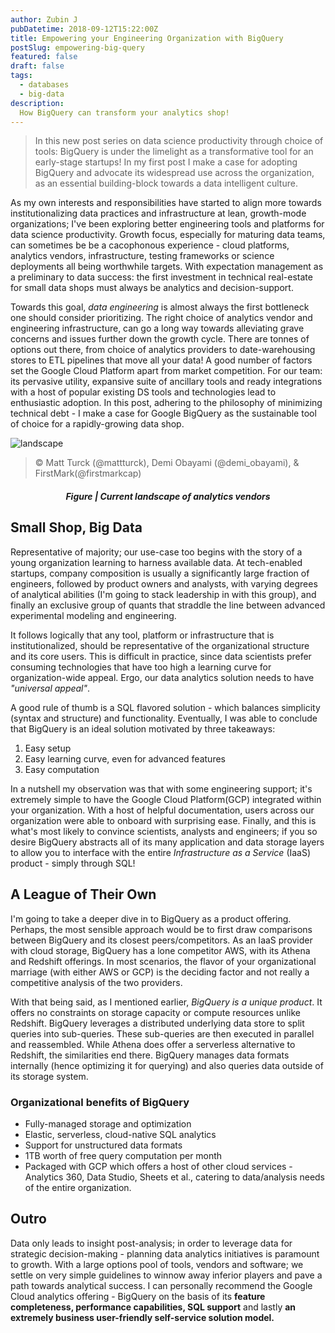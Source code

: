 ```yaml
---
author: Zubin J
pubDatetime: 2018-09-12T15:22:00Z
title: Empowering your Engineering Organization with BigQuery
postSlug: empowering-big-query
featured: false
draft: false
tags:
  - databases
  - big-data
description:
  How BigQuery can transform your analytics shop!
---
```


> In this new post series on data science productivity through choice of tools: BigQuery is under the limelight as a transformative tool for an early-stage startups! In my first post I make a case for adopting BigQuery and advocate its widespread use across the organization, as an essential building-block towards a data intelligent culture.
<!--more-->

As my own interests and responsibilities have started to align more towards institutionalizing data practices and infrastructure at lean, growth-mode organizations; I've been exploring better engineering tools and platforms for data science productivity. Growth focus, especially for maturing data teams, can sometimes be be a cacophonous experience - cloud platforms, analytics vendors, infrastructure, testing frameworks or science deployments all being worthwhile targets. With expectation management as a preliminary to data success: the first investment in technical real-estate for small data shops must always be analytics and decision-support.

Towards this goal, _data engineering_ is almost always the first bottleneck one should consider prioritizing. The right choice of analytics vendor and engineering infrastructure, can go a long way towards alleviating grave concerns and issues further down the growth cycle. There are tonnes of options out there, from choice of analytics providers to date-warehousing stores to ETL pipelines that move all your data! A good number of factors set the Google Cloud Platform apart from market competition. For our team: its pervasive utility, expansive suite of ancillary tools and ready integrations with a host of popular existing DS tools and technologies lead to enthusiastic adoption. In this post, adhering to the philosophy of minimizing technical debt - I make a case for Google BigQuery as the sustainable tool of choice for a rapidly-growing data shop.

![landscape](/assets/images/analytics_landscape.png)
> ©️ Matt Turck (@mattturck), Demi Obayami (@demi_obayami), & FirstMark(@firstmarkcap)

<h5 style="text-align: center;">Figure | Current landscape of analytics vendors</h5>

## Small Shop, Big Data
Representative of majority; our use-case too begins with the story of a young organization learning to harness available data. At tech-enabled startups, company composition is usually a significantly large fraction of engineers, followed by product owners and analysts, with varying degrees of analytical abilities (I'm going to stack leadership in with this group), and finally an exclusive group of quants that straddle the line between advanced experimental modeling and engineering.

It follows logically that any tool, platform or infrastructure that is institutionalized, should be representative of the organizational structure and its core users. This is difficult in practice, since data scientists prefer consuming technologies that have too high a learning curve for organization-wide appeal. Ergo, our data analytics solution needs to have _"universal appeal"_.

A good rule of thumb is a SQL flavored solution - which balances simplicity (syntax and structure) and functionality. Eventually, I was able to conclude that BigQuery is an ideal solution motivated by three takeaways:

1. Easy setup
2. Easy learning curve, even for advanced features
3. Easy computation

In a nutshell my observation was that with some engineering support; it's extremely simple to have the Google Cloud Platform(GCP) integrated within your organization. With a host of helpful documentation, users across our organization were able to onboard with surprising ease. Finally, and this is what's most likely to convince scientists, analysts and engineers; if you so desire BigQuery abstracts all of its many application and data storage layers to allow you to interface with the entire _Infrastructure as a Service_ (IaaS) product - simply through SQL!

## A League of Their Own
I'm going to take a deeper dive in to BigQuery as a product offering. Perhaps, the most sensible approach would be to first draw comparisons between BigQuery and its closest peers/competitors. As an IaaS provider with cloud storage, BigQuery has a lone competitor AWS, with its Athena and Redshift offerings. In most scenarios, the flavor of your organizational marriage (with either AWS or GCP) is the deciding factor and not really a competitive analysis of the two providers.

With that being said, as I mentioned earlier, _BigQuery is a unique product_. It offers no constraints on storage capacity or  compute resources unlike Redshift. BigQuery leverages a distributed underlying data store to split queries into sub-queries.  These sub-queries are then executed in parallel and reassembled. While Athena does offer a serverless alternative to Redshift, the similarities end there. BigQuery manages data formats internally (hence optimizing it for querying) and also queries data outside of its storage system.

### Organizational benefits of BigQuery
+ Fully-managed storage and optimization
+ Elastic, serverless, cloud-native SQL analytics
+ Support for unstructured data formats
+ 1TB worth of free query computation per month
+ Packaged with GCP which offers a host of other cloud services - Analytics 360, Data Studio, Sheets et al., catering to data/analysis needs of the entire organization.

## Outro
Data only leads to insight post-analysis; in order to leverage data for strategic decision-making - planning data analytics initiatives is paramount to growth. With a large options pool of tools, vendors and software; we settle on very simple guidelines to winnow away inferior players and pave a path towards analytical success. I can personally recommend the Google Cloud analytics offering - BigQuery on the basis of its **feature completeness, performance capabilities, SQL support** and lastly **an extremely business user-friendly self-service solution model.**
